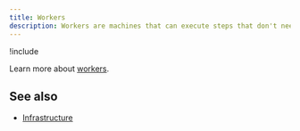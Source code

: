 ```yaml
---
title: Workers
description: Workers are machines that can execute steps that don't need to be performed on the Octopus Deploy server or deployment targets.
---
```


!include <workers>

Learn more about [workers](/docs/infrastructure/workers/index.md).

## See also

- [Infrastructure](/docs/infrastructure/index.md)
